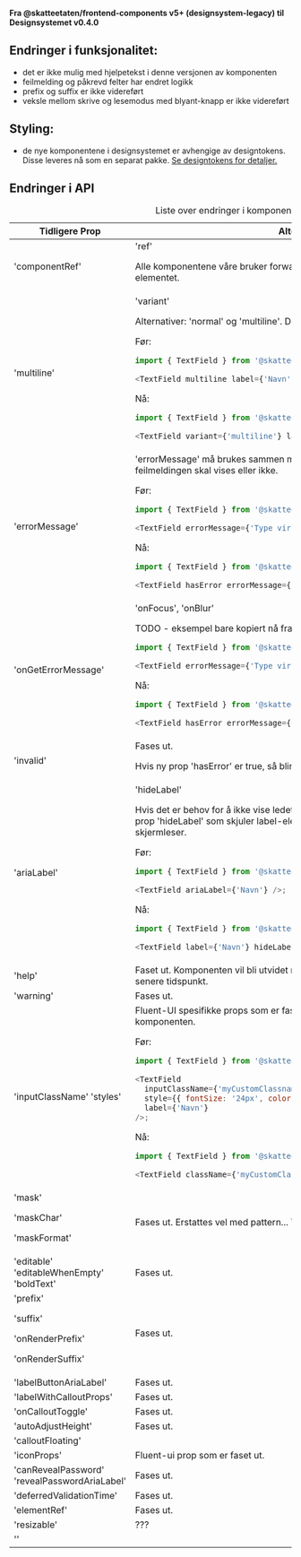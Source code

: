 **Fra @skatteetaten/frontend-components v5+ (designsystem-legacy) til Designsystemet v0.4.0**

## Endringer i funksjonalitet:

- det er ikke mulig med hjelpetekst i denne versjonen av komponenten
- feilmelding og påkrevd felter har endret logikk
- prefix og suffix er ikke videreført
- veksle mellom skrive og lesemodus med blyant-knapp er ikke videreført

## Styling:

- de nye komponentene i designsystemet er avhengige av designtokens. Disse leveres nå som en separat pakke. <a class="brodtekst-link" href="#section-designtokens-deprecated">Se designtokens for detaljer.</a>

## Endringer i API

<div class="migration-tabell">
<table>
<caption>Liste over endringer i komponent-api'et</caption>
<thead><tr><th>Tidligere Prop</th><th>Alternativ</th></tr></thead>
<tbody>
<tr>
<td>'componentRef'</td>
<td>'ref'

Alle komponentene våre bruker forwardRef. For komponent sendes ref til div-elementet.

</td>
</tr>
<tr>
<td>'multiline'</td>
<td>'variant'

Alternativer: 'normal' og 'multiline'. Default er 'normal'.

Før:

```javascript static
import { TextField } from '@skatteetaten/frontend-components/TextField';

<TextField multiline label={'Navn'} />;
```

Nå:

```js static
import { TextField } from '@skatteetaten/ds-forms';

<TextField variant={'multiline'} label={'Navn'} />;
```

</td>
</tr>
<tr>
<td>'errorMessage'</td>
<td>'errorMessage' må brukes sammen med ny prop 'hasError' som styrer om feilmeldingen skal vises eller ikke.

Før:

```javascript static
import { TextField } from '@skatteetaten/frontend-components/TextField';

<TextField errorMessage={'Type virksomhet er påkrevd.'} />;
```

Nå:

```js static
import { TextField } from '@skatteetaten/ds-forms';

<TextField hasError errorMessage={'Type virksomhet er påkrevd.'} />;
```

</tr>
<tr>
<td>'onGetErrorMessage'</td>
<td>'onFocus', 'onBlur'

TODO - eksempel bare kopiert nå fra beskrivelse av prop errorMessage
Før:

```javascript static
import { TextField } from '@skatteetaten/frontend-components/TextField';

<TextField errorMessage={'Type virksomhet er påkrevd.'} />;
```

Nå:

```js static
import { TextField } from '@skatteetaten/ds-forms';

<TextField hasError errorMessage={'Type virksomhet er påkrevd.'} />;
```

</td>
</tr>

<tr>
<td>'invalid'</td>
<td>Fases ut.

Hvis ny prop 'hasError' er true, så blir aria-invalid satt automatisk.</td>

</tr>
<tr>
<td>'ariaLabel'</td>
<td>'hideLabel'

Hvis det er behov for å ikke vise ledetekst, så brukes 'label' sammen med ny prop 'hideLabel' som skjuler
label-elementet visuelt men er fortsatt synlig for skjermleser.

Før:

```javascript static
import { TextField } from '@skatteetaten/frontend-components/TextField';

<TextField ariaLabel={'Navn'} />;
```

Nå:

```js static
import { TextField } from '@skatteetaten/ds-forms';

<TextField label={'Navn'} hideLabel />;
```

</td>
</tr>
<tr>
<td>'help'</td>
<td>Faset ut. Komponenten vil bli utvidet med mulighet for hjelpetekst på et senere tidspunkt.</td>
</tr>
<tr>
<tr>
<td>'warning'</td>
<td>Fases ut.</td>
</tr>
<td>'inputClassName'
'styles'
</td>
<td>Fluent-UI spesifikke props som er faset ut. Bruk 'className' for å style komponenten.

Før:

```javascript static
import { TextField } from '@skatteetaten/frontend-components/TextField';

<TextField
  inputClassName={'myCustomClassname'}
  style={{ fontSize: '24px', color: '#1362ae' }}
  label={'Navn'}
/>;
```

Nå:

```js static
import { TextField } from '@skatteetaten/ds-forms';

<TextField className={'myCustomClassname'} label={'Navn'} />;
```

</td>
</tr>
<tr>
<td>'mask'

'maskChar'

'maskFormat'</td>

<td>Fases ut. 
Erstattes vel med pattern...
TODO - eksempel
</td>
</tr>
<tr>
<td>'editable' 
'editableWhenEmpty'
'boldText'
</td>
<td>Fases ut.</td>
</tr>
<tr>
<td>'prefix'

'suffix'

'onRenderPrefix'

'onRenderSuffix'

</td>
<td>Fases ut.</td>
</tr>
<tr>
<td>'labelButtonAriaLabel'</td>
<td>Fases ut.</td>
</tr>
<tr>
<td>'labelWithCalloutProps'</td>
<td>Fases ut.</td>
</tr>
<tr>
<td>'onCalloutToggle'</td>
<td>Fases ut.</td>
</tr>
<tr>
<td>'autoAdjustHeight'</td>
<td>Fases ut.</td>
</tr>
<tr>
<td>'calloutFloating'</td>
<td></td>
</tr>
<tr>
<td>'iconProps'</td>
<td>Fluent-ui prop som er faset ut. </td>
</tr>
<tr>
<td>'canRevealPassword'
'revealPasswordAriaLabel'
</td>
<td>Fases ut.</td>
</tr>
<tr>
<td>'deferredValidationTime'</td>
<td>Fases ut.</td>
</tr>
<tr>
<td>'elementRef'</td>
<td>Fases ut.</td>
</tr>
<tr>
<td>'resizable'</td>
<td>???</td>
</tr>
<tr>
<td>''</td>
<td></td>
</tr>
</tbody>
</table>
</div>

